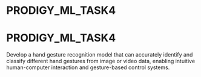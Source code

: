 # PRODIGY_ML_TASK4
# PRODIGY_ML_TASK4
Develop a hand gesture recognition model that can accurately identify and classify different hand gestures from image or video data, enabling intuitive human-computer interaction and gesture-based control systems.
